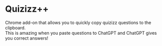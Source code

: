 # Quizizz++
Chrome add-on that allows you to quickly copy quizizz questions to the clipboard. <br>
This is amazing when you paste questions to ChatGPT and ChatGPT gives you correct answers!
